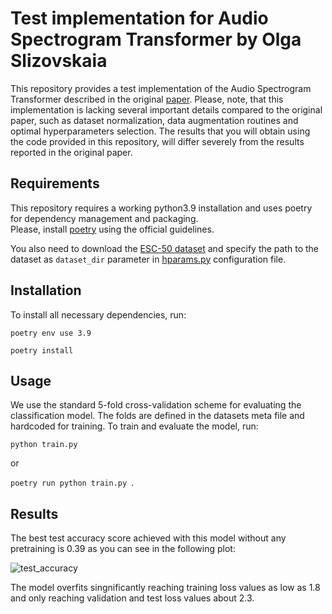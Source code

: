# Test implementation for Audio Spectrogram Transformer by Olga Slizovskaia

This repository provides a test implementation of the Audio Spectrogram Transformer described in the original [paper](https://arxiv.org/pdf/2104.01778.pdf).
Please, note, that this implementation is lacking several important details compared to the original paper, such as dataset normalization, data augmentation routines and optimal hyperparameters selection. 
The results that you will obtain using the code provided in this repository, will differ severely from the results reported in the original paper. 

## Requirements

This repository requires a working python3.9 installation and uses poetry for dependency management and packaging.  
Please, install [poetry](https://python-poetry.org/docs/#installation) using the official guidelines.

You also need to download the [ESC-50 dataset](https://dagshub.com/kinkusuma/esc50-dataset) and 
specify the path to the dataset as ```dataset_dir``` parameter in [hparams.py](./ast_slizovskaia/hparams.py) configuration file.

## Installation

To install all necessary dependencies, run:

```poetry env use 3.9```

```poetry install```

## Usage

We use the standard 5-fold cross-validation scheme for evaluating the classification model. The folds are defined in the datasets meta file and hardcoded for training.
To train and evaluate the model, run:

```python train.py```

or

```poetry run python train.py ```.

## Results

The best test accuracy score achieved with this model without any pretraining is 0.39 as you can see in the following plot:

![test_accuracy](./ast_slizovskaia/data/test_accuracy.png)

The model overfits singnificantly reaching training loss values as low as 1.8 and only reaching validation and test loss values about 2.3.
